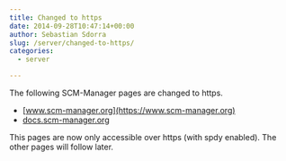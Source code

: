 ```yaml
---
title: Changed to https
date: 2014-09-28T10:47:14+00:00
author: Sebastian Sdorra
slug: /server/changed-to-https/
categories:
  - server

---
```

The following SCM-Manager pages are changed to https.

- [www.scm-manager.org](https://www.scm-manager.org)
- [docs.scm-manager.org](https://docs.scm-manager.org)

This pages are now only accessible over https (with spdy enabled). The other pages will follow later.


